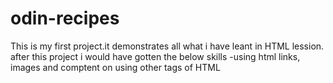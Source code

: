 # odin-recipes
This  is my first project.it demonstrates all what i have leant in HTML lession.
after this project i would have gotten the below skills
-using html links, images and comptent on using other tags of HTML